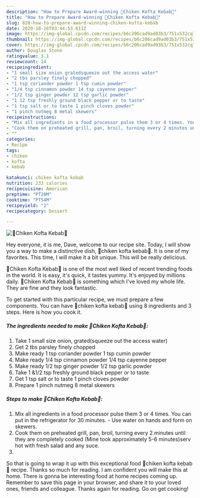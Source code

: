 ```yaml
---
description: "How to Prepare Award-winning 🌭Chiken Kofta Kebab🌭"
title: "How to Prepare Award-winning 🌭Chiken Kofta Kebab🌭"
slug: 820-how-to-prepare-award-winning-chiken-kofta-kebab
date: 2020-10-26T03:44:53.611Z
image: https://img-global.cpcdn.com/recipes/b6c206cad9ad03b3/751x532cq70/🌭chiken-kofta-kebab🌭-recipe-main-photo.jpg
thumbnail: https://img-global.cpcdn.com/recipes/b6c206cad9ad03b3/751x532cq70/🌭chiken-kofta-kebab🌭-recipe-main-photo.jpg
cover: https://img-global.cpcdn.com/recipes/b6c206cad9ad03b3/751x532cq70/🌭chiken-kofta-kebab🌭-recipe-main-photo.jpg
author: Douglas Stone
ratingvalue: 3.1
reviewcount: 14
recipeingredient:
- "1 small size onion gratedsqueeze out the access water"
- "2 tbs parsley finely chopped"
- "1 tsp coriander powder 1 tsp cumin powder"
- "1/4 tsp cinnamon powder 14 tsp cayenne pepper"
- "1/2 tsp ginger powder 12 tsp garlic powder"
- "1 12 tsp freshly ground black pepper or to taste"
- "1 tsp salt or to taste 1 pinch cloves powder"
- "1 pinch nutmeg 8 metal skewers"
recipeinstructions:
- "Mix all ingredients in a food processor pulse them 3 or 4 times. You can put in the refrigerator for 30 minutes. Use water on hands and form on skewers."
- "Cook them on preheated grill, pan, broil, turning every 2 minutes until they are completely cooked (Mine took approximately 5-6 minutes)serv hot with fresh salad and any suce."
- ""
categories:
- Recipe
tags:
- chiken
- kofta
- kebab

katakunci: chiken kofta kebab 
nutrition: 233 calories
recipecuisine: American
preptime: "PT20M"
cooktime: "PT54M"
recipeyield: "2"
recipecategory: Dessert

---
```



![🌭Chiken Kofta Kebab🌭](https://img-global.cpcdn.com/recipes/b6c206cad9ad03b3/751x532cq70/🌭chiken-kofta-kebab🌭-recipe-main-photo.jpg)

Hey everyone, it is me, Dave, welcome to our recipe site. Today, I will show you a way to make a distinctive dish, 🌭chiken kofta kebab🌭. It is one of my favorites. This time, I will make it a bit unique. This will be really delicious.

🌭Chiken Kofta Kebab🌭 is one of the most well liked of recent trending foods in the world. It is easy, it's quick, it tastes yummy. It's enjoyed by millions daily. 🌭Chiken Kofta Kebab🌭 is something which I've loved my whole life. They are fine and they look fantastic.




To get started with this particular recipe, we must prepare a few components. You can have 🌭chiken kofta kebab🌭 using 8 ingredients and 3 steps. Here is how you cook it.

<!--inarticleads1-->

##### The ingredients needed to make 🌭Chiken Kofta Kebab🌭:

1. Take 1 small size onion, grated(squeeze out the access water)
1. Get 2 tbs parsley finely chopped
1. Make ready 1 tsp coriander powder 1 tsp cumin powder
1. Make ready 1/4 tsp cinnamon powder 1/4 tsp cayenne pepper
1. Make ready 1/2 tsp ginger powder 1/2 tsp garlic powder
1. Take 1 &amp;1/2 tsp freshly ground black pepper or to taste
1. Get 1 tsp salt or to taste 1 pinch cloves powder
1. Prepare 1 pinch nutmeg 8 metal skewers




<!--inarticleads2-->

##### Steps to make 🌭Chiken Kofta Kebab🌭:

1. Mix all ingredients in a food processor pulse them 3 or 4 times. You can put in the refrigerator for 30 minutes. - Use water on hands and form on skewers.
1. Cook them on preheated grill, pan, broil, turning every 2 minutes until they are completely cooked (Mine took approximately 5-6 minutes)serv hot with fresh salad and any suce.
1. 




So that is going to wrap it up with this exceptional food 🌭chiken kofta kebab🌭 recipe. Thanks so much for reading. I am confident you will make this at home. There is gonna be interesting food at home recipes coming up. Remember to save this page in your browser, and share it to your loved ones, friends and colleague. Thanks again for reading. Go on get cooking!

